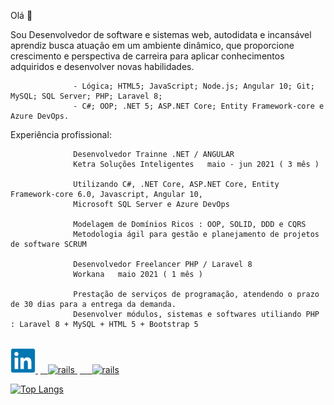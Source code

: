 
Olá 👋

Sou Desenvolvedor de software e sistemas web, autodidata e incansável aprendiz busca atuação em um ambiente dinâmico, que proporcione crescimento e perspectiva de carreira para aplicar conhecimentos adquiridos e desenvolver novas habilidades.

                  - Lógica; HTML5; JavaScript; Node.js; Angular 10; Git; MySQL; SQL Server; PHP; Laravel 8; 
                  - C#; OOP; .NET 5; ASP.NET Core; Entity Framework-core e Azure DevOps.                     
                 
Experiência profissional:

                  Desenvolvedor Trainne .NET / ANGULAR
                  Ketra Soluções Inteligentes   maio - jun 2021 ( 3 mês ) 
                  
                  Utilizando C#, .NET Core, ASP.NET Core, Entity Framework-core 6.0, Javascript, Angular 10, 
                  Microsoft SQL Server e Azure DevOps
                  
                  Modelagem de Domínios Ricos : OOP, SOLID, DDD e CQRS
                  Metodologia ágil para gestão e planejamento de projetos de software SCRUM

                  Desenvolvedor Freelancer PHP / Laravel 8 
                  Workana   maio 2021 ( 1 mês )
                  
                  Prestação de serviços de programação, atendendo o prazo de 30 dias para a entrega da demanda.
                  Desenvolver módulos, sistemas e softwares utiliando PHP : Laravel 8 + MySQL + HTML 5 + Bootstrap 5          
 
                   

<br/><a href="https://www.linkedin.com/in/alfredo1995/" target="_blank">
<img src="https://raw.githubusercontent.com/devicons/devicon/master/icons/linkedin/linkedin-original.svg" alt="rails" width="40" height="40" style="max-width: 100%;"></img>
</a>&nbsp;<a href="https://www.youtube.com/channel/UCXKSo8RSfVmrawXleZ-_arg" target="_blank">
&nbsp;&nbsp;<img src="https://image.flaticon.com/icons/png/512/1384/1384060.png" alt="rails" width="40" height="40" style="max-width: 100%;"></img>
</a>&nbsp;<a href="https://www.instagram.com/alfredogomesss/" target="_blank">&nbsp;
&nbsp;<a href="https://my.indeed.com/p/alfredog-52cnbyc" target="_blank">&nbsp;&nbsp;<img src="https://play-lh.googleusercontent.com/_sJ-ST-crO8lxIzTv44xv_hiZvA6X7X2-8jSjhha2RfYcGSgACRod38yA6dfmcJHy_M" alt="rails" width="40" height="40" style="max-width: 100%;"></img>
</a>

[![Top Langs](https://github-readme-stats.vercel.app/api/top-langs/?username=alfredo1995&langs_count=8)](https://github.com/alfredo1995/github-readme-stats)




